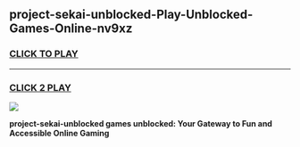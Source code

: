 
## project-sekai-unblocked-Play-Unblocked-Games-Online-nv9xz
<h3>
<a href="https://premium76.site?title=project-sekai-unblocked&ref=25A">CLICK TO PLAY</a></h3>
<hr>

<h3>
<a href="https://premium76.site?title=project-sekai-unblocked&ref=25A">CLICK 2 PLAY</a>
  
</h3>

<a href="https://premium76.site?title=project-sekai-unblocked&ref=25A"><img src="https://clearcache.store/games.png"></a>


**project-sekai-unblocked games unblocked: Your Gateway to Fun and Accessible Online Gaming**
